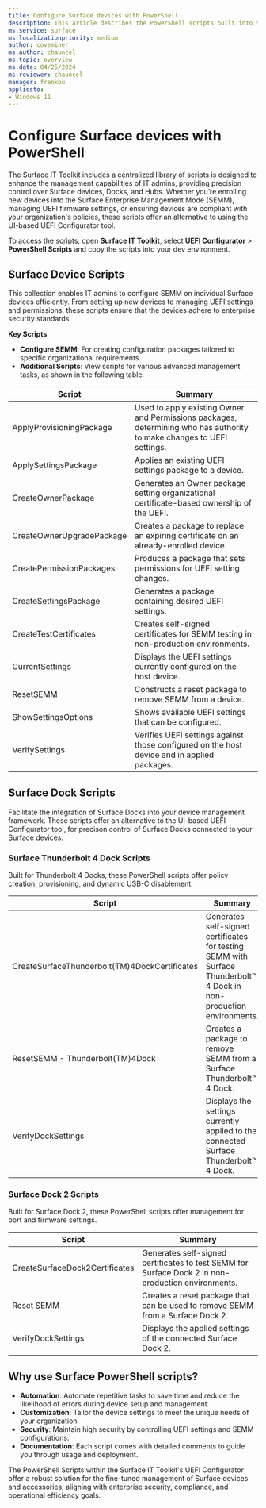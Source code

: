 ```yaml
---
title: Configure Surface devices with PowerShell 
description: This article describes the PowerShell scripts built into the Surface IT Toolkit.
ms.service: surface
ms.localizationpriority: medium
author: coveminer
ms.author: chauncel
ms.topic: overview
ms.date: 04/25/2024
ms.reviewer: chauncel
manager: frankbu
appliesto:
- Windows 11
---
```


# Configure Surface devices with PowerShell 

The Surface IT Toolkit includes a centralized library of scripts is designed to enhance the management capabilities of IT admins, providing precision control over Surface devices, Docks, and Hubs. Whether you’re enrolling new devices into the Surface Enterprise Management Mode (SEMM), managing UEFI firmware settings, or ensuring devices are compliant with your organization's policies, these scripts offer an alternative to using the UI-based UEFI Configurator tool. 

To access the scripts, open **Surface IT Toolkit**, select **UEFI Configurator** > **PowerShell Scripts** and copy the scripts into your dev environment. 

## Surface Device Scripts

This collection enables IT admins to configure SEMM on individual Surface devices efficiently. From setting up new devices to managing UEFI settings and permissions, these scripts ensure that the devices adhere to enterprise security standards.

**Key Scripts**:

- **Configure SEMM**: For creating configuration packages tailored to specific organizational requirements.
- **Additional Scripts**: View scripts for various advanced management tasks, as shown in the following table. 

| Script                    | Summary                                                         |
|---------------------------|-----------------------------------------------------------------|
| ApplyProvisioningPackage  | Used to apply existing Owner and Permissions packages, determining who has authority to make changes to UEFI settings. |
| ApplySettingsPackage      | Applies an existing UEFI settings package to a device.         |
| CreateOwnerPackage        | Generates an Owner package setting organizational certificate-based ownership of the UEFI. |
| CreateOwnerUpgradePackage | Creates a package to replace an expiring certificate on an already-enrolled device. |
| CreatePermissionPackages  | Produces a package that sets permissions for UEFI setting changes. |
| CreateSettingsPackage     | Generates a package containing desired UEFI settings.           |
| CreateTestCertificates    | Creates self-signed certificates for SEMM testing in non-production environments. |
| CurrentSettings           | Displays the UEFI settings currently configured on the host device. |
| ResetSEMM                 | Constructs a reset package to remove SEMM from a device.       |
| ShowSettingsOptions       | Shows available UEFI settings that can be configured.          |
| VerifySettings            | Verifies UEFI settings against those configured on the host device and in applied packages. |



## Surface Dock Scripts

Facilitate the integration of Surface Docks into your device management framework. These scripts offer an alternative to the UI-based UEFI Configurator tool, for precison control of Surface Docks connected to your Surface devices.


### Surface Thunderbolt 4 Dock Scripts

Built for Thunderbolt 4 Docks, these PowerShell scripts offer policy creation, provisioning, and dynamic USB-C disablement.

| Script                                  | Summary                                                                                           |
|-----------------------------------------|---------------------------------------------------------------------------------------------------|
| CreateSurfaceThunderbolt(TM)4DockCertificates | Generates self-signed certificates for testing SEMM with Surface Thunderbolt™ 4 Dock in non-production environments. |
| ResetSEMM - Thunderbolt(TM)4Dock        | Creates a package to remove SEMM from a Surface Thunderbolt™ 4 Dock.                               |
| VerifyDockSettings                      | Displays the settings currently applied to the connected Surface Thunderbolt™ 4 Dock.              |



### Surface Dock 2 Scripts

Built for Surface Dock 2, these PowerShell scripts offer management for port and firmware settings.

| Script                      | Summary                                                                                   |
|-----------------------------|-------------------------------------------------------------------------------------------|
| CreateSurfaceDock2Certificates | Generates self-signed certificates to test SEMM for Surface Dock 2 in non-production environments. |
| Reset SEMM                  | Creates a reset package that can be used to remove SEMM from a Surface Dock 2.            |
| VerifyDockSettings          | Displays the applied settings of the connected Surface Dock 2.                            |


## Why use Surface PowerShell scripts?

- **Automation**: Automate repetitive tasks to save time and reduce the likelihood of errors during device setup and management.
- **Customization**: Tailor the device settings to meet the unique needs of your organization.
- **Security**: Maintain high security by controlling UEFI settings and SEMM configurations.
- **Documentation**: Each script comes with detailed comments to guide you through usage and deployment.

The PowerShell Scripts within the Surface IT Toolkit's UEFI Configurator offer a robust solution for the fine-tuned management of Surface devices and accessories, aligning with enterprise security, compliance, and operational efficiency goals.